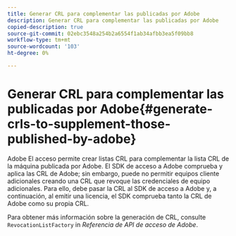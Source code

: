 ```yaml
---
title: Generar CRL para complementar las publicadas por Adobe
description: Generar CRL para complementar las publicadas por Adobe
copied-description: true
source-git-commit: 02ebc3548a254b2a6554f1ab34afbb3ea5f09bb8
workflow-type: tm+mt
source-wordcount: '103'
ht-degree: 0%

---
```


# Generar CRL para complementar las publicadas por Adobe{#generate-crls-to-supplement-those-published-by-adobe}

Adobe El acceso permite crear listas CRL para complementar la lista CRL de la máquina publicada por Adobe. El SDK de acceso a Adobe comprueba y aplica las CRL de Adobe; sin embargo, puede no permitir equipos cliente adicionales creando una CRL que revoque las credenciales de equipo adicionales. Para ello, debe pasar la CRL al SDK de acceso a Adobe y, a continuación, al emitir una licencia, el SDK comprueba tanto la CRL de Adobe como su propia CRL.

Para obtener más información sobre la generación de CRL, consulte `RevocationListFactory` in *Referencia de API de acceso de Adobe*.
